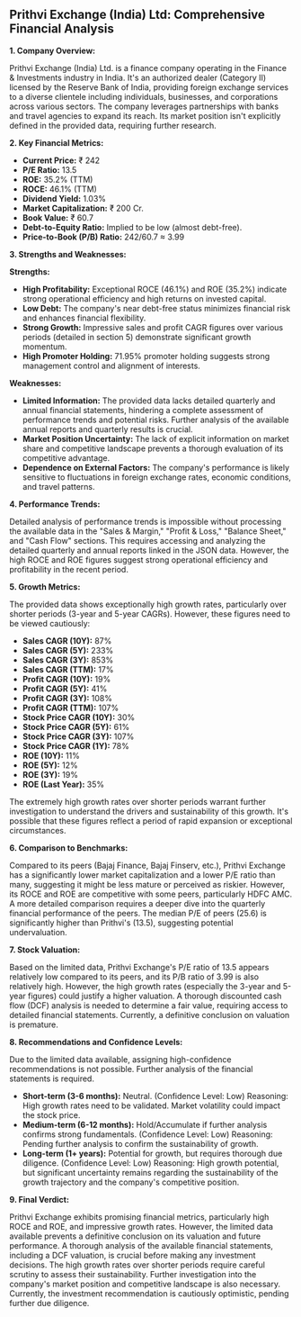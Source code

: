 ## Prithvi Exchange (India) Ltd: Comprehensive Financial Analysis

**1. Company Overview:**

Prithvi Exchange (India) Ltd. is a finance company operating in the Finance & Investments industry in India.  It's an authorized dealer (Category II) licensed by the Reserve Bank of India, providing foreign exchange services to a diverse clientele including individuals, businesses, and corporations across various sectors.  The company leverages partnerships with banks and travel agencies to expand its reach.  Its market position isn't explicitly defined in the provided data, requiring further research.

**2. Key Financial Metrics:**

* **Current Price:** ₹ 242
* **P/E Ratio:** 13.5
* **ROE:** 35.2% (TTM)
* **ROCE:** 46.1% (TTM)
* **Dividend Yield:** 1.03%
* **Market Capitalization:** ₹ 200 Cr.
* **Book Value:** ₹ 60.7
* **Debt-to-Equity Ratio:** Implied to be low (almost debt-free).
* **Price-to-Book (P/B) Ratio:** 242/60.7 ≈ 3.99


**3. Strengths and Weaknesses:**

**Strengths:**

* **High Profitability:**  Exceptional ROCE (46.1%) and ROE (35.2%) indicate strong operational efficiency and high returns on invested capital.
* **Low Debt:**  The company's near debt-free status minimizes financial risk and enhances financial flexibility.
* **Strong Growth:**  Impressive sales and profit CAGR figures over various periods (detailed in section 5) demonstrate significant growth momentum.
* **High Promoter Holding:** 71.95% promoter holding suggests strong management control and alignment of interests.


**Weaknesses:**

* **Limited Information:** The provided data lacks detailed quarterly and annual financial statements, hindering a complete assessment of performance trends and potential risks.  Further analysis of the available annual reports and quarterly results is crucial.
* **Market Position Uncertainty:** The lack of explicit information on market share and competitive landscape prevents a thorough evaluation of its competitive advantage.
* **Dependence on External Factors:** The company's performance is likely sensitive to fluctuations in foreign exchange rates, economic conditions, and travel patterns.


**4. Performance Trends:**

Detailed analysis of performance trends is impossible without processing the available data in the "Sales & Margin," "Profit & Loss," "Balance Sheet," and "Cash Flow" sections.  This requires accessing and analyzing the detailed quarterly and annual reports linked in the JSON data.  However, the high ROCE and ROE figures suggest strong operational efficiency and profitability in the recent period.


**5. Growth Metrics:**

The provided data shows exceptionally high growth rates, particularly over shorter periods (3-year and 5-year CAGRs).  However, these figures need to be viewed cautiously:

* **Sales CAGR (10Y):** 87%
* **Sales CAGR (5Y):** 233%
* **Sales CAGR (3Y):** 853%
* **Sales CAGR (TTM):** 17%
* **Profit CAGR (10Y):** 19%
* **Profit CAGR (5Y):** 41%
* **Profit CAGR (3Y):** 108%
* **Profit CAGR (TTM):** 107%
* **Stock Price CAGR (10Y):** 30%
* **Stock Price CAGR (5Y):** 61%
* **Stock Price CAGR (3Y):** 107%
* **Stock Price CAGR (1Y):** 78%
* **ROE (10Y):** 11%
* **ROE (5Y):** 12%
* **ROE (3Y):** 19%
* **ROE (Last Year):** 35%

The extremely high growth rates over shorter periods warrant further investigation to understand the drivers and sustainability of this growth.  It's possible that these figures reflect a period of rapid expansion or exceptional circumstances.


**6. Comparison to Benchmarks:**

Compared to its peers (Bajaj Finance, Bajaj Finserv, etc.), Prithvi Exchange has a significantly lower market capitalization and a lower P/E ratio than many, suggesting it might be less mature or perceived as riskier.  However, its ROCE and ROE are competitive with some peers, particularly HDFC AMC.  A more detailed comparison requires a deeper dive into the quarterly financial performance of the peers.  The median P/E of peers (25.6) is significantly higher than Prithvi's (13.5), suggesting potential undervaluation.


**7. Stock Valuation:**

Based on the limited data, Prithvi Exchange's P/E ratio of 13.5 appears relatively low compared to its peers, and its P/B ratio of 3.99 is also relatively high.  However, the high growth rates (especially the 3-year and 5-year figures) could justify a higher valuation.  A thorough discounted cash flow (DCF) analysis is needed to determine a fair value, requiring access to detailed financial statements.  Currently, a definitive conclusion on valuation is premature.


**8. Recommendations and Confidence Levels:**

Due to the limited data available, assigning high-confidence recommendations is not possible.  Further analysis of the financial statements is required.

* **Short-term (3-6 months):**  Neutral.  (Confidence Level: Low)  Reasoning:  High growth rates need to be validated.  Market volatility could impact the stock price.
* **Medium-term (6-12 months):**  Hold/Accumulate if further analysis confirms strong fundamentals. (Confidence Level: Low) Reasoning:  Pending further analysis to confirm the sustainability of growth.
* **Long-term (1+ years):**  Potential for growth, but requires thorough due diligence. (Confidence Level: Low) Reasoning:  High growth potential, but significant uncertainty remains regarding the sustainability of the growth trajectory and the company's competitive position.


**9. Final Verdict:**

Prithvi Exchange exhibits promising financial metrics, particularly high ROCE and ROE, and impressive growth rates. However, the limited data available prevents a definitive conclusion on its valuation and future performance.  A thorough analysis of the available financial statements, including a DCF valuation, is crucial before making any investment decisions.  The high growth rates over shorter periods require careful scrutiny to assess their sustainability.  Further investigation into the company's market position and competitive landscape is also necessary.  Currently, the investment recommendation is cautiously optimistic, pending further due diligence.
